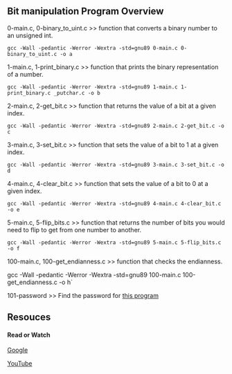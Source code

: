 ## Bit manipulation Program Overview

0-main.c, 0-binary_to_uint.c >> function that converts a binary number to an unsigned int.

`gcc -Wall -pedantic -Werror -Wextra -std=gnu89 0-main.c 0-binary_to_uint.c -o a`

1-main.c, 1-print_binary.c >> function that prints the binary representation of a number.

`gcc -Wall -pedantic -Werror -Wextra -std=gnu89 1-main.c 1-print_binary.c _putchar.c -o b`

2-main.c, 2-get_bit.c >> function that returns the value of a bit at a given index.

`gcc -Wall -pedantic -Werror -Wextra -std=gnu89 2-main.c 2-get_bit.c -o c`

3-main.c, 3-set_bit.c >> function that sets the value of a bit to 1 at a given index.

`gcc -Wall -pedantic -Werror -Wextra -std=gnu89 3-main.c 3-set_bit.c -o d`

4-main.c, 4-clear_bit.c >> function that sets the value of a bit to 0 at a given index.

`gcc -Wall -pedantic -Werror -Wextra -std=gnu89 4-main.c 4-clear_bit.c -o e`

5-main.c, 5-flip_bits.c >> function that returns the number of bits you would need to flip to get from one number to another.

`gcc -Wall -pedantic -Werror -Wextra -std=gnu89 5-main.c 5-flip_bits.c -o f`

100-main.c, 100-get_endianness.c >> function that checks the endianness.

gcc -Wall -pedantic -Werror -Wextra -std=gnu89 100-main.c 100-get_endianness.c -o h`

101-password >> Find the password for [this program](https://github.com/holbertonschool/0x13.c)

## Resouces

#### Read or Watch

[Google](https://www.google.com/webhp?q=bit+manipulation+C)

[YouTube](https://www.youtube.com/results?search_query=bitwise+operators+in+c)


